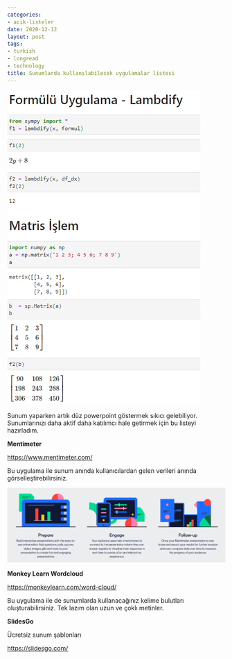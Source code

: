 ```yaml
---
categories:
- acik-listeler
date: 2020-12-12
layout: post
tags:
- turkish
- longread
- technology
title: Sunumlarda kullanılabilecek uygulamalar listesi
---
```


[![](/images/image-1.png)](https://suatatan.wordpress.com/wp-content/uploads/2020/12/image-1.png)

Sunum yaparken artık düz powerpoint göstermek sıkıcı gelebiliyor. Sunumlarınızı daha aktif daha katılımcı hale getirmek için bu listeyi hazırladım.

**Mentimeter**

https://www.mentimeter.com/

Bu uygulama ile sunum anında kullanıcılardan gelen verileri anında görselleştirebilirsiniz.

[![](/images/image-2.png)](https://suatatan.wordpress.com/wp-content/uploads/2020/12/image-2.png)

**Monkey Learn Wordcloud**

https://monkeylearn.com/word-cloud/

Bu uygulama ile de sunumlarda kullanacağınız kelime bulutları oluşturabilirsiniz. Tek lazım olan uzun ve çoklı metinler.

**SlidesGo**

Ücretsiz sunum şablonları

https://slidesgo.com/
